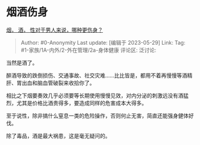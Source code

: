 # 烟酒伤身
[烟， 酒， 性对于男人来说，哪种更伤身？](https://www.zhihu.com/question/591623962/answer/3050284853)

> Author: #0-Anonymity
> Last update: [编辑于 2023-05-29]
> Link:
> Tag: #1-家族/1A-内外/2-外在管理/2a-身体健康
> 评论区:
> 泛讨论:

当然是酒了。

醉酒导致的跌倒损伤、交通事故、社交灾难……比比皆是，都用不着再慢慢等酒精肝、胃出血和脑血管破裂来收拾你了。

相比之下烟要奏效几乎必须要等长期使用慢慢见效，对内分泌的刺激远没有酒猛烈，尤其是价格比酒贵得多，要造成同样的危害成本大得多。

至于说性，除非搞什么窒息一类的危险操作，否则何止无害，简直还能强身健体好伐。

除了毒品，酒是最大祸患，这是毫无疑问的。